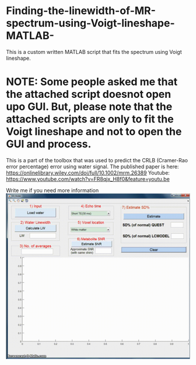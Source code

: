 # Finding-the-linewidth-of-MR-spectrum-using-Voigt-lineshape-MATLAB-

This is a custom written MATLAB script that fits the spectrum using Voigt lineshape.

# NOTE: Some people asked me that the attached script doesnot open upo GUI. But, please note that the attached scripts are only to fit the Voigt lineshape and not to open the GUI and process.


This is a part of the toolbox that was used to predict the CRLB (Cramer-Rao error percentage) error using water signal. The published paper is here: https://onlinelibrary.wiley.com/doi/full/10.1002/mrm.26389
Youtube: https://www.youtube.com/watch?v=FR8qjx_H8f0&feature=youtu.be


Write me if you need more information
<img src="Media1.gif?raw=true" width="600px">
